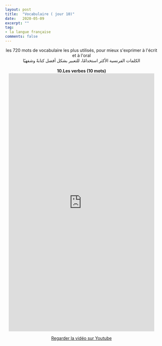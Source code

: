 ```yaml
---
layout: post
title:  "Vocabulaire ( jour 10)"
date:   2020-05-09
excerpt: ""
tag:
- la langue française
comments: false
---
```

 <center>     les 720 mots de vocabulaire les plus utilisés, pour mieux s'exprimer à l'écrit et à l'oral <br> الكلمات الفرنسية الأكثر استخدامًا، للتعبير بشكل أفضل كتابةً وشفهيًا <br><br>     <strong> 10.Les verbes (10 mots)</strong>     <br> <iframe width="480" height="853" src="https://www.youtube.com/embed/NM0BOkydYyI" title="youtube video player" frameborder="0" allow="accelerometer, autoplay, clipboard-write, encrypted-media, gyroscope, picture-in-picture, web-share" allowfullscreen></iframe>     <br> <p markdown="0"><a href="https://youtube.com/shorts/NM0BOkydYyI" class="btn btn-danger" target="_blank">Regarder la vidéo sur Youtube</a></p> </center>
